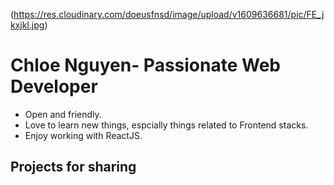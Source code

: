 (https://res.cloudinary.com/doeusfnsd/image/upload/v1609636681/pic/FE_jkxjkl.jpg)

# Chloe Nguyen- Passionate Web Developer

- Open and friendly.
- Love to learn new things, espcially things related to Frontend stacks.
- Enjoy working with ReactJS.

## Projects for sharing 

 <!--
**chloe-nguyen-12/chloe-nguyen-12** is a ✨ _special_ ✨ repository because its `README.md` (this file) appears on your GitHub profile.

Here are some ideas to get you started:

- 🔭 I’m currently working on ...
- 🌱 I’m currently learning ...
- 👯 I’m looking to collaborate on ...
- 🤔 I’m looking for help with ...
- 💬 Ask me about ...
- 📫 How to reach me: ...
- 😄 Pronouns: ...
- ⚡ Fun fact: ...
-->
